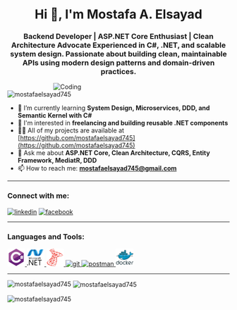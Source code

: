 <h1 align="center">Hi 👋, I'm Mostafa A. Elsayad</h1>
<h3 align="center">
Backend Developer | ASP.NET Core Enthusiast | Clean Architecture Advocate  
Experienced in C#, .NET, and scalable system design. Passionate about building clean, maintainable APIs using modern design patterns and domain-driven practices.
</h3>

<img align="right" alt="Coding" width="400" src="https://cdn.dribbble.com/users/926537/screenshots/4502924/media/38e5f2c7aeb686d7a1fba0ee0c1907e5.gif" />

<p align="left"> 
  <img src="https://komarev.com/ghpvc/?username=mostafaelsayad745&label=Profile%20views&color=0e75b6&style=flat" alt="mostafaelsayad745" />
</p>



- 🌱 I’m currently learning **System Design, Microservices, DDD, and Semantic Kernel with C#**  
- 💼 I'm interested in **freelancing and building reusable .NET components**  
- 👨‍💻 All of my projects are available at [https://github.com/mostafaelsayad745](https://github.com/mostafaelsayad745)  
- 💬 Ask me about **ASP.NET Core, Clean Architecture, CQRS, Entity Framework, MediatR, DDD**  
- 📫 How to reach me: **mostafaelsayad745@gmail.com**

---

<h3 align="left">Connect with me:</h3>
<p align="left">
  <a href="https://www.linkedin.com/in/mostafa-elsayad-9a8727201/" target="blank"><img align="center" src="https://raw.githubusercontent.com/rahuldkjain/github-profile-readme-generator/master/src/images/icons/Social/linked-in-alt.svg" alt="linkedin" height="30" width="40" /></a>
  <a href="https://www.facebook.com/mostafaelsayad745" target="blank"><img align="center" src="https://raw.githubusercontent.com/rahuldkjain/github-profile-readme-generator/master/src/images/icons/Social/facebook.svg" alt="facebook" height="30" width="40" /></a>
</p>

---

<h3 align="left">Languages and Tools:</h3>
<p align="left">
  <a href="https://learn.microsoft.com/en-us/dotnet/csharp/" target="_blank" rel="noreferrer"> 
    <img src="https://raw.githubusercontent.com/devicons/devicon/master/icons/csharp/csharp-original.svg" alt="csharp" width="40" height="40"/> 
  </a> 
  <a href="https://dotnet.microsoft.com/" target="_blank" rel="noreferrer"> 
    <img src="https://raw.githubusercontent.com/devicons/devicon/master/icons/dot-net/dot-net-original-wordmark.svg" alt="dotnet" width="40" height="40"/> 
  </a> 
  <a href="https://www.microsoft.com/sql-server/" target="_blank" rel="noreferrer"> 
    <img src="https://raw.githubusercontent.com/devicons/devicon/master/icons/microsoftsqlserver/microsoftsqlserver-plain.svg" alt="sqlserver" width="40" height="40"/> 
  </a> 
  <a href="https://git-scm.com/" target="_blank" rel="noreferrer"> 
    <img src="https://www.vectorlogo.zone/logos/git-scm/git-scm-icon.svg" alt="git" width="40" height="40"/> 
  </a> 
  <a href="https://www.postman.com/" target="_blank" rel="noreferrer"> 
    <img src="https://www.vectorlogo.zone/logos/getpostman/getpostman-icon.svg" alt="postman" width="40" height="40"/> 
  </a> 
  <a href="https://www.docker.com/" target="_blank" rel="noreferrer"> 
    <img src="https://raw.githubusercontent.com/devicons/devicon/master/icons/docker/docker-original-wordmark.svg" alt="docker" width="40" height="40"/> 
  </a> 
</p>

---

<p><img align="left" src="https://github-readme-stats.vercel.app/api/top-langs?username=mostafaelsayad745&show_icons=true&locale=en&layout=compact" alt="mostafaelsayad745" /></p>

<p>&nbsp;<img align="center" src="https://github-readme-stats.vercel.app/api?username=mostafaelsayad745&show_icons=true&locale=en" alt="mostafaelsayad745" /></p>

<p><img align="center" src="https://github-readme-streak-stats.herokuapp.com/?user=mostafaelsayad745&" alt="mostafaelsayad745" /></p>
